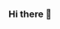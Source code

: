 ### Hi there 👋

<!--
**billyjeans94/billyjeans94** is a ✨ _special_ ✨ repository because its `README.md` (this file) appears on your GitHub profile.

Here are some ideas to get you started:

- 🔭 I’m currently working on ...
- 🌱 I’m currently learning ...
- 👯 I’m looking to collaborate on ...
- 🤔 I’m looking for help with ...
- 💬 Ask me about ...
- 📫 How to reach me: ...
- 😄 Pronouns: ...
- ⚡ Fun fact: ...
-->
<!DOCTYPE html>
<html lang="es">
<head>
    <meta charset="UTF-8">
    <meta http-equiv="X-UA-Compatible" content="IE=edge">
    <meta name="viewport" content="width=device-width, initial-scale=1.0">
    <title>Dark Necessities</title>
    <link rel="stylesheet" href="styles.css">
    <style>
        header {
            background-image: url('portada.jpg');
            background-size: cover;
            background-position: center;
            height: 300px;
            display: flex;
            flex-direction: column;
            justify-content: center;
            align-items: center;
            color: white;
            text-shadow: 2px 2px 4px rgba(0, 0, 0, 0.5);
        }

        nav {
            background-color: #333;
            padding: 10px 0;
        }

        nav ul {
            list-style-type: none;
            margin: 0;
            padding: 0;
            display: flex;
            justify-content: center;
        }

        nav ul li {
            margin: 0 10px;
        }

        nav ul li a {
            color: white;
            text-decoration: none;
        }

        .producto {
            margin: 20px;
            padding: 10px;
            background-color: #f8f8f8;
            border-radius: 5px;
            box-shadow: 0 0 5px rgba(0, 0, 0, 0.1);
            text-align: center;
        }

        .producto img {
            max-width: 100%;
            border-radius: 5px;
        }

        button {
            padding: 5px 10px;
            background-color: #333;
            color: white;
            border: none;
            border-radius: 3px;
            cursor: pointer;
        }

        button:hover {
            background-color: #555;
        }

        footer {
            background-color: #333;
            color: white;
            text-align: center;
            padding: 10px;
        }
    </style>
</head>
<body>
    <header>
        <h1>Dark Necessities</h1>
    </header>
    <nav>
        <ul>
            <li><a href="#">Inicio</a></li>
            <li><a href="#">Productos</a></li>
            <li><a href="#">Contacto</a></li>
        </ul>
    </nav>
    <main>
        <section class="destacados">
            <h2>Productos Destacados</h2>
            <div class="producto">
                <img src="producto1.jpg" alt="Producto 1">
                <p>Descripción del Producto 1</p>
                <button>Comprar</button>
            </div>
            <div class="producto">
                <img src="producto2.jpg" alt="Producto 2">
                <p>Descripción del Producto 2</p>
                <button>Comprar</button>
            </div>
        </section>
    </main>
    <footer>
        <p>&copy; 2024 Dark Necessities. Todos los derechos reservados.</p>
    </footer>
</body>
</html>
